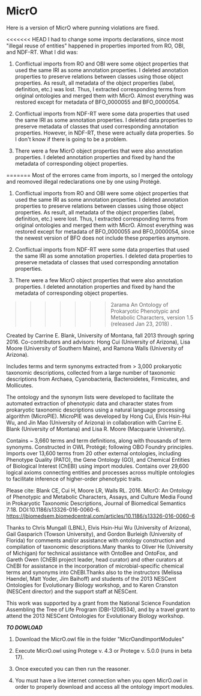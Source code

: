# MicrO

Here is a version of MicrO where punning violations are fixed.

<<<<<<< HEAD
I had to change some imports declarations, since most "illegal reuse of entities" happened in properties imported from RO, OBI, and NDF-RT. What I did was:

1) Conflictual imports from RO and OBI were some object properties that used the same IRI as some annotation properties. I deleted annotation properties to preserve relations between classes using those object properties. As result, all metadata of the object properties (label, definition, etc.) was lost. Thus, I extracted corresponding terms from original ontologies and merged them with MicrO. Almost everything was restored except for metadata of BFO_0000055 and BFO_0000054.

2) Conflictual imports from NDF-RT were some data properties that used the same IRI as some annotation properties. I deleted data properties to preserve metadata of classes that used corresponding annotation properties. However, in NDF-RT, these were actually data properties. So I don't know if there is going to be a problem.

3) There were a few MicrO object properties that were also annotation properties. I deleted annotation properties and fixed by hand the metadata of corresponding object properties.

=======
Most of the errores came from imports, so I merged the ontology and reomoved illegal redeclarations one by one using Protégè.

1) Conflictual imports from RO and OBI were some object properties that used the same IRI as some annotation properties. I deleted annotation properties to preserve relations between classes using those object properties. As result, all metadata of the object properties (label, definition, etc.) were lost. Thus, I extracted corresponding terms from original ontologies and merged them with MicrO. Almost everything was restored except for metadata of BFO_0000055 and BFO_0000054, since the newest version of BFO does not include these properties anymore.

2) Conflictual imports from NDF-RT were some data properties that used the same IRI as some annotation properties. I deleted data properties to preserve metadata of classes that used corresponding annotation properties.

3) There were a few MicrO object properties that were also annotation properties. I deleted annotation properties and fixed by hand the metadata of corresponding object properties.



>>>>>>> 2arama
An Ontology of Prokaryotic Phenotypic and Metabolic Characters, version 1.5 (released Jan 23, 2018) .


Created by Carrine E. Blank, University of Montana, fall 2013 through spring 2016. Co-contributors and advisors: Hong Cui (University of Arizona), Lisa Moore (University of Southern Maine), and Ramona Walls (University of Arizona).

Includes terms and term synonyms extracted from > 3,000 prokaryotic taxonomic descriptions, collected from a large number of taxonomic descriptions from Archaea, Cyanobacteria, Bacteroidetes, Firmicutes, and Mollicutes.

The ontology and the synonym lists were developed to facilitate the automated extraction of phenotypic data and character states from prokaryotic taxonomic descriptions using a natural language processing algorithm (MicroPIE).  MicroPIE was developed by Hong Cui, Elvis Hsin-Hui Wu, and Jin Mao (University of Arizona) in collaboration with Carrine E. Blank (University of Montana) and Lisa R. Moore (Macquarie University).


Contains ~ 3,660 terms and term definitions, along with thousands of term synonyms.  Constructed in OWL Protégé; following OBO Foundry principles.  Imports over 13,600 terms from 20 other external ontologies, including Phenotype Quality (PATO), the Gene Ontology (GO), and Chemical Entities of Biological Interest (ChEBI) using import modules.  Contains over 29,600 logical axioms connecting entities and processes across multiple ontologies to facilitate inference of higher-order phenotypic traits.


Please cite:
Blank CE, Cui H, Moore LR, Walls RL.  2016.  MicrO: An Ontology of Phenotypic and Metabolic Characters, Assays, and Culture Media Found in Prokaryotic Taxonomic Descriptions, Journal of Biomedical Semantics 7:18. DOI:10.1186/s13326-016-0060-6.
https://jbiomedsem.biomedcentral.com/articles/10.1186/s13326-016-0060-6


Thanks to Chris Mungall (LBNL), Elvis Hsin-Hui Wu (University of Arizona), Gail Gasparich (Towson University), and Gordon Burleigh (University of Florida) for comments and/or assistance with ontology construction and compilation of taxonomic descriptions.Many thanks to Oliver He (University of Michigan) for technical assistance with OntoBee and OntoFox, and Gareth Owen (ChEBI project leader, head curator) and other curators at ChEBI for assistance in the incorporation of microbial-specific chemical terms and synonyms into ChEBI.Thanks also to the instructors (Melissa Haendel, Matt Yoder, Jim Baihoff) and students of the 2013 NESCent Ontologies for Evolutionary Biology workshop, and to Karen Cranston (NESCent director) and the support staff at NESCent.

This work was supported by a grant from the National Science Foundation Assembling the Tree of Life Program (DBI-1208534), and by a travel grant to attend the 2013 NESCent Ontologies for Evolutionary Biology workshop.



***TO DOWLOAD***

1.  Download the MicrO.owl file in the folder "MicrOandImportModules"

2.  Execute MicrO.owl using Protege v. 4.3 or Protege v. 5.0.0 (runs in beta 17).

3.  Once executed you can then run the reasoner.

4.  You must have a live internet connection when you open MicrO.owl in order to properly download and access all the ontology import modules.

